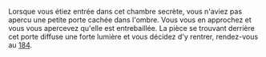 Lorsque vous étiez entrée dans cet chambre secrète, vous n'aviez pas apercu une petite porte cachée dans l'ombre. Vous vous en approchez et vous vous apercevez qu'elle est entrebaillée. La pièce se trouvant derrière cet porte diffuse une forte lumière et vous décidez d'y rentrer, rendez-vous au [184](184).